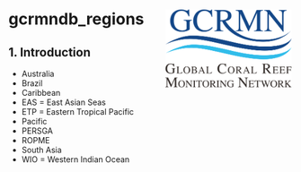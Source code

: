 # gcrmndb_regions <img src='figs/logo_gcrmn.png' align="right" height="138.5" />

## 1. Introduction

* Australia
* Brazil
* Caribbean
* EAS = East Asian Seas
* ETP = Eastern Tropical Pacific
* Pacific
* PERSGA
* ROPME
* South Asia
* WIO = Western Indian Ocean

